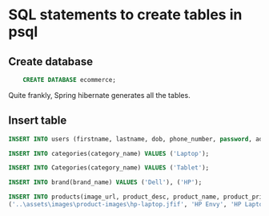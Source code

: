 # SQL statements to create tables in psql

## Create database

```sql
    CREATE DATABASE ecommerce;
```

Quite frankly, Spring hibernate generates all the tables.

## Insert table

```sql
INSERT INTO users (firstname, lastname, dob, phone_number, password, address, email_address, isAdmin, title) VALUES ('Bob', 'Ross', '1999-01-31', 1234567891, 'asdf', '1 Crown Street', 'bobross@gmail.com', false, 'Mr')

INSERT INTO categories(category_name) VALUES ('Laptop');

INSERT INTO Categories(category_name) VALUES ('Tablet');

INSERT INTO brand(brand_name) VALUES ('Dell'), ('HP');

INSERT INTO products(image_url, product_desc, product_name, product_price, brand_brand_id, categories_categoryid) VALUES ('..\assets\images\product-images\dell-laptop.jfif', 'Dell Laptop', 'Dell Laptop', '450.00', 1, 1), ('..\assets\images\product-images\hp-laptop.jfif', 'HP Spectre', 'HP Laptop', '850.00', 2, 1),
('..\assets\images\product-images\hp-laptop.jfif', 'HP Envy', 'HP Laptop 2022', '750.00', 2, 1)
```